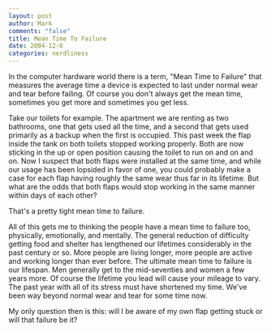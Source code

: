 ```yaml
--- 
layout: post
author: Mark
comments: "false"
title: Mean Time To Failure
date: 2004-12-6
categories: nerdliness
---
```

In the computer hardware world there is a term, "Mean Time to Failure" that measures the average time a device is expected to last under normal wear and tear before failing. Of course you don't always get the mean time, sometimes you get more and sometimes you get less.

Take our toilets for example. The apartment we are renting as two bathrooms, one that gets used all the time, and a second that gets used primarily as a backup when the first is occupied. This past week the flap inside the tank on both toilets stopped working properly. Both are now sticking in the up or open position causing the toilet to run on and on and on. Now I suspect that both flaps were installed at the same time, and while our usage has been lopsided in favor of one, you could probably make a case for each flap having roughly the same wear thus far in its lifetime. But what are the odds that both flaps would stop working in the same manner within days of each other?

That's a pretty tight mean time to failure.

All of this gets me to thinking the people have a mean time to failure too, physically, emotionally, and mentally. The general reduction of difficulty getting food and shelter has lengthened our lifetimes considerably in the past century or so. More people are living longer, more people are active and working longer than ever before. The ultimate mean time to failure is our lifespan. Men generally get to the mid-seventies and women a few years more. Of course the lifetime you lead will cause your mileage to vary. The past year with all of its stress must have shortened my time. We've been way beyond normal wear and tear for some time now.

My only question then is this: will I be aware of my own flap getting stuck or will that failure be it?
